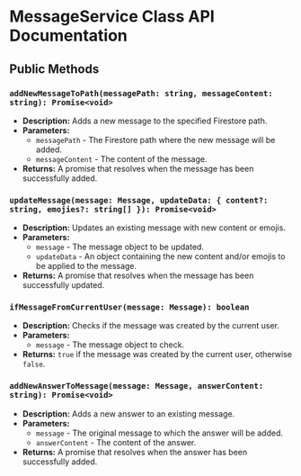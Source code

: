 # MessageService Class API Documentation

## Public Methods

### `addNewMessageToPath(messagePath: string, messageContent: string): Promise<void>`

- **Description:** Adds a new message to the specified Firestore path.
- **Parameters:**
  - `messagePath` - The Firestore path where the new message will be added.
  - `messageContent` - The content of the message.
- **Returns:** A promise that resolves when the message has been successfully added.

### `updateMessage(message: Message, updateData: { content?: string, emojies?: string[] }): Promise<void>`

- **Description:** Updates an existing message with new content or emojis.
- **Parameters:**
  - `message` - The message object to be updated.
  - `updateData` - An object containing the new content and/or emojis to be applied to the message.
- **Returns:** A promise that resolves when the message has been successfully updated.

### `ifMessageFromCurrentUser(message: Message): boolean`

- **Description:** Checks if the message was created by the current user.
- **Parameters:**
  - `message` - The message object to check.
- **Returns:** `true` if the message was created by the current user, otherwise `false`.

### `addNewAnswerToMessage(message: Message, answerContent: string): Promise<void>`

- **Description:** Adds a new answer to an existing message.
- **Parameters:**
  - `message` - The original message to which the answer will be added.
  - `answerContent` - The content of the answer.
- **Returns:** A promise that resolves when the answer has been successfully added.
